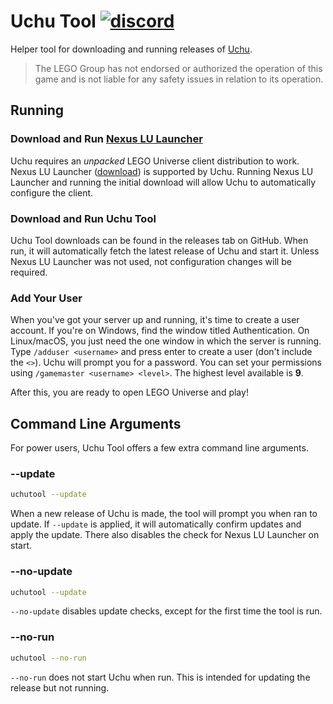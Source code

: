 # Uchu Tool [![discord](https://img.shields.io/discord/762298384979329114?label=Discord&logo=discord&logoColor=white)](https://discord.gg/mrhBXVVNBD)
Helper tool for downloading and running releases of [Uchu](https://github.com/uchuserver/uchu).
> The LEGO Group has not endorsed or authorized the operation of this game and is not liable
  for any safety issues in relation to its operation.

## Running
### Download and Run [Nexus LU Launcher](https://github.com/TheNexusAvenger/Nexus-LU-Launcher)
Uchu requires an *unpacked* LEGO Universe client distribution to work. Nexus LU Launcher
([download](https://github.com/TheNexusAvenger/Nexus-LU-Launcher/releases/latest)) is supported
by Uchu. Running Nexus LU Launcher and running the initial download will allow Uchu to automatically
configure the client.

### Download and Run Uchu Tool
Uchu Tool downloads can be found in the releases tab on GitHub. When run, it will automatically
fetch the latest release of Uchu and start it. Unless Nexus LU Launcher was not used, not
configuration changes will be required.

### Add Your User
When you've got your server up and running, it's time to create a user account. If you're on Windows,
find the window titled Authentication. On Linux/macOS, you just need the one window in which the
server is running. Type `/adduser <username>` and press enter to create a user (don't include the
`<>`). Uchu will prompt you for a password. You can set your permissions using `/gamemaster <username> <level>`.
The highest level available is **9**.

After this, you are ready to open LEGO Universe and play!

## Command Line Arguments
For power users, Uchu Tool offers a few extra command line arguments.

### --update
```bash
uchutool --update
```

When a new release of Uchu is made, the tool will prompt you when ran to update. If `--update` is
applied, it will automatically confirm updates and apply the update. There also disables the check
for Nexus LU Launcher on start.

### --no-update
```bash
uchutool --update
```

`--no-update` disables update checks, except for the first time the tool is run.

### --no-run
```bash
uchutool --no-run
```

`--no-run` does not start Uchu when run. This is intended for updating the release but not running.